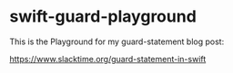 # swift-guard-playground

This is the Playground for my guard-statement blog post:

https://www.slacktime.org/guard-statement-in-swift

